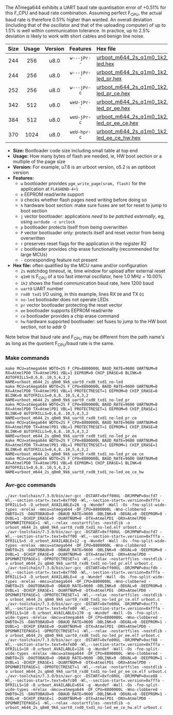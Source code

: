 The ATmega644 exhibits a UART baud rate quantisation error of +0.51% for this F_CPU and baud rate combination. Assuming perfect F<sub>CPU</sub>, the actual baud rate is therefore 0.51% higher than wanted. An overall deviation (including that of the oscillator and that of the uploading computer) of up to 1.5% is well within communication tolerance. In practice, up to 2.5% deviation is likely to work with short cables and benign line noise.

|Size|Usage|Version|Features|Hex file|
|:-:|:-:|:-:|:-:|:--|
|244|256|u8.0|`w---jPr--`|[urboot_m644_2s_q1m0_1k2_uart0_rxd0_txd1_no-led.hex](https://raw.githubusercontent.com/stefanrueger/urboot.hex/main/mcus/atmega644/watchdog_2_s/internal_oscillator_q%2B10.00%25/%2B1m000000_hz/%2B%2B%2B1k2_baud/uart0_rxd0_txd1/no-led/urboot_m644_2s_q1m0_1k2_uart0_rxd0_txd1_no-led.hex)|
|244|256|u8.0|`w---jPr--`|[urboot_m644_2s_q1m0_1k2_uart0_rxd0_txd1_no-led_pr.hex](https://raw.githubusercontent.com/stefanrueger/urboot.hex/main/mcus/atmega644/watchdog_2_s/internal_oscillator_q%2B10.00%25/%2B1m000000_hz/%2B%2B%2B1k2_baud/uart0_rxd0_txd1/no-led/urboot_m644_2s_q1m0_1k2_uart0_rxd0_txd1_no-led_pr.hex)|
|252|256|u8.0|`w---jPr-c`|[urboot_m644_2s_q1m0_1k2_uart0_rxd0_txd1_no-led_pr_ce.hex](https://raw.githubusercontent.com/stefanrueger/urboot.hex/main/mcus/atmega644/watchdog_2_s/internal_oscillator_q%2B10.00%25/%2B1m000000_hz/%2B%2B%2B1k2_baud/uart0_rxd0_txd1/no-led/urboot_m644_2s_q1m0_1k2_uart0_rxd0_txd1_no-led_pr_ce.hex)|
|342|512|u8.0|`weU-jPr--`|[urboot_m644_2s_q1m0_1k2_uart0_rxd0_txd1_no-led_pr_ee.hex](https://raw.githubusercontent.com/stefanrueger/urboot.hex/main/mcus/atmega644/watchdog_2_s/internal_oscillator_q%2B10.00%25/%2B1m000000_hz/%2B%2B%2B1k2_baud/uart0_rxd0_txd1/no-led/urboot_m644_2s_q1m0_1k2_uart0_rxd0_txd1_no-led_pr_ee.hex)|
|384|512|u8.0|`weU-jPr-c`|[urboot_m644_2s_q1m0_1k2_uart0_rxd0_txd1_no-led_pr_ee_ce.hex](https://raw.githubusercontent.com/stefanrueger/urboot.hex/main/mcus/atmega644/watchdog_2_s/internal_oscillator_q%2B10.00%25/%2B1m000000_hz/%2B%2B%2B1k2_baud/uart0_rxd0_txd1/no-led/urboot_m644_2s_q1m0_1k2_uart0_rxd0_txd1_no-led_pr_ee_ce.hex)|
|370|1024|u8.0|`weU-hpr-c`|[urboot_m644_2s_q1m0_1k2_uart0_rxd0_txd1_no-led_ee_ce_hw.hex](https://raw.githubusercontent.com/stefanrueger/urboot.hex/main/mcus/atmega644/watchdog_2_s/internal_oscillator_q%2B10.00%25/%2B1m000000_hz/%2B%2B%2B1k2_baud/uart0_rxd0_txd1/no-led/urboot_m644_2s_q1m0_1k2_uart0_rxd0_txd1_no-led_ee_ce_hw.hex)|

- **Size:** Bootloader code size including small table at top end
- **Usage:** How many bytes of flash are needed, ie, HW boot section or a multiple of the page size
- **Version:** For example, u7.6 is an urboot version, o5.2 is an optiboot version
- **Features:**
  + `w` bootloader provides `pgm_write_page(sram, flash)` for the application at `FLASHEND-4+1`
  + `e` EEPROM read/write support
  + `U` checks whether flash pages need writing before doing so
  + `h` hardware boot section: make sure fuses are set for reset to jump to boot section
  + `j` vector bootloader: applications *need to be patched externally*, eg, using `avrdude -c urclock`
  + `p` bootloader protects itself from being overwritten
  + `P` vector bootloader only: protects itself and reset vector from being overwritten
  + `r` preserves reset flags for the application in the register R2
  + `c` bootloader provides chip erase functionality (recommended for large MCUs)
  + `-` corresponding feature not present
- **Hex file:** often qualified by the MCU name and/or configuration
  + `2s` watchdog timeout, ie, time window for upload after external reset
  + `q1m0` is F<sub>CPU</sub> of a too fast internal oscillator, here 1.0 MHz + 10.00%
  + `1k2` shows the fixed communication baud rate, here 1200 baud
  + `uart0` UART number
  + `rxd0 txd1` I/O using, in this example, lines RX `D0` and TX `D1`
  + `no-led` bootloader does not operate LEDs
  + `pr` vector bootloader protecting the reset vector
  + `ee` bootloader supports EEPROM read/write
  + `ce` bootloader provides a chip erase command
  + `hw` hardware supported bootloader: set fuses to jump to the HW boot section, not to addr 0


Note below that baud rate and F<sub>CPU</sub> may be different from the path name's as long as the quotient F<sub>CPU</sub>/baud rate is the same.

### Make commands
```
make MCU=atmega644 WDTO=2S F_CPU=8800000L BAUD_RATE=9600 UARTNUM=0 RX=AtmelPD0 TX=AtmelPD1 VBL=1 EEPROM=0 CHIP_ERASE=0 BLINK=0 AUTOFRILLS=0,6,8..10,5,4,3,2 NAME=urboot_m644_2s_q8m0_9k6_uart0_rxd0_txd1_no-led
make MCU=atmega644 WDTO=2S F_CPU=8800000L BAUD_RATE=9600 UARTNUM=0 RX=AtmelPD0 TX=AtmelPD1 VBL=1 PROTECTRESET=1 EEPROM=0 CHIP_ERASE=0 BLINK=0 AUTOFRILLS=0,6,8..10,5,4,3,2 NAME=urboot_m644_2s_q8m0_9k6_uart0_rxd0_txd1_no-led_pr
make MCU=atmega644 WDTO=2S F_CPU=8800000L BAUD_RATE=9600 UARTNUM=0 RX=AtmelPD0 TX=AtmelPD1 VBL=1 PROTECTRESET=1 EEPROM=0 CHIP_ERASE=1 BLINK=0 AUTOFRILLS=0,6,8..10,5,4,3,2 NAME=urboot_m644_2s_q8m0_9k6_uart0_rxd0_txd1_no-led_pr_ce
make MCU=atmega644 WDTO=2S F_CPU=8800000L BAUD_RATE=9600 UARTNUM=0 RX=AtmelPD0 TX=AtmelPD1 VBL=1 PROTECTRESET=1 EEPROM=1 CHIP_ERASE=0 BLINK=0 AUTOFRILLS=0,6,8..10,5,4,3,2 NAME=urboot_m644_2s_q8m0_9k6_uart0_rxd0_txd1_no-led_pr_ee
make MCU=atmega644 WDTO=2S F_CPU=8800000L BAUD_RATE=9600 UARTNUM=0 RX=AtmelPD0 TX=AtmelPD1 VBL=1 PROTECTRESET=1 EEPROM=1 CHIP_ERASE=1 BLINK=0 AUTOFRILLS=0,6,8..10,5,4,3,2 NAME=urboot_m644_2s_q8m0_9k6_uart0_rxd0_txd1_no-led_pr_ee_ce
make MCU=atmega644 WDTO=2S F_CPU=8800000L BAUD_RATE=9600 UARTNUM=0 RX=AtmelPD0 TX=AtmelPD1 VBL=0 EEPROM=1 CHIP_ERASE=1 BLINK=0 AUTOFRILLS=0,6,8..10,5,4,3,2 NAME=urboot_m644_2s_q8m0_9k6_uart0_rxd0_txd1_no-led_ee_ce_hw
```

### Avr-gcc commands
```
./avr-toolchain/7.3.0/bin/avr-gcc -DSTART=0xff00UL -DRJMPWP=0xcfd7 -Wl,--section-start=.text=0xff00 -Wl,--section-start=.version=0xfffa -DFRILLS=5 -D_urboot_AVAILABLE=26 -g -Wundef -Wall -Os -fno-split-wide-types -mrelax -mmcu=atmega644 -DF_CPU=8800000L -Wno-clobbered -DWDTO=2S -DAUTOBAUD=0 -DBAUD_RATE=9600 -DBLINK=0 -DDUAL=0 -DEEPROM=0 -DVBL=1 -DCHIP_ERASE=0 -DUARTNUM=0 -DTX=AtmelPD1 -DRX=AtmelPD0 -DPGMWRITEPAGE=1 -Wl,--relax -nostartfiles -nostdlib -o urboot_m644_2s_q8m0_9k6_uart0_rxd0_txd1_no-led.elf urboot.c
./avr-toolchain/7.3.0/bin/avr-gcc -DSTART=0xff00UL -DRJMPWP=0xcfd7 -Wl,--section-start=.text=0xff00 -Wl,--section-start=.version=0xfffa -DFRILLS=5 -D_urboot_AVAILABLE=12 -g -Wundef -Wall -Os -fno-split-wide-types -mrelax -mmcu=atmega644 -DF_CPU=8800000L -Wno-clobbered -DWDTO=2S -DAUTOBAUD=0 -DBAUD_RATE=9600 -DBLINK=0 -DDUAL=0 -DEEPROM=0 -DVBL=1 -DCHIP_ERASE=0 -DUARTNUM=0 -DTX=AtmelPD1 -DRX=AtmelPD0 -DPGMWRITEPAGE=1 -DPROTECTRESET=1 -Wl,--relax -nostartfiles -nostdlib -o urboot_m644_2s_q8m0_9k6_uart0_rxd0_txd1_no-led_pr.elf urboot.c
./avr-toolchain/7.3.0/bin/avr-gcc -DSTART=0xff00UL -DRJMPWP=0xcfdb -Wl,--section-start=.text=0xff00 -Wl,--section-start=.version=0xfffa -DFRILLS=3 -D_urboot_AVAILABLE=4 -g -Wundef -Wall -Os -fno-split-wide-types -mrelax -mmcu=atmega644 -DF_CPU=8800000L -Wno-clobbered -DWDTO=2S -DAUTOBAUD=0 -DBAUD_RATE=9600 -DBLINK=0 -DDUAL=0 -DEEPROM=0 -DVBL=1 -DCHIP_ERASE=1 -DUARTNUM=0 -DTX=AtmelPD1 -DRX=AtmelPD0 -DPGMWRITEPAGE=1 -DPROTECTRESET=1 -Wl,--relax -nostartfiles -nostdlib -o urboot_m644_2s_q8m0_9k6_uart0_rxd0_txd1_no-led_pr_ce.elf urboot.c
./avr-toolchain/7.3.0/bin/avr-gcc -DSTART=0xfe00UL -DRJMPWP=0xcf73 -Wl,--section-start=.text=0xfe00 -Wl,--section-start=.version=0xfffa -DFRILLS=10 -D_urboot_AVAILABLE=170 -g -Wundef -Wall -Os -fno-split-wide-types -mrelax -mmcu=atmega644 -DF_CPU=8800000L -Wno-clobbered -DWDTO=2S -DAUTOBAUD=0 -DBAUD_RATE=9600 -DBLINK=0 -DDUAL=0 -DEEPROM=1 -DVBL=1 -DCHIP_ERASE=0 -DUARTNUM=0 -DTX=AtmelPD1 -DRX=AtmelPD0 -DPGMWRITEPAGE=1 -DPROTECTRESET=1 -Wl,--relax -nostartfiles -nostdlib -o urboot_m644_2s_q8m0_9k6_uart0_rxd0_txd1_no-led_pr_ee.elf urboot.c
./avr-toolchain/7.3.0/bin/avr-gcc -DSTART=0xfe00UL -DRJMPWP=0xcf88 -Wl,--section-start=.text=0xfe00 -Wl,--section-start=.version=0xfffa -DFRILLS=10 -D_urboot_AVAILABLE=128 -g -Wundef -Wall -Os -fno-split-wide-types -mrelax -mmcu=atmega644 -DF_CPU=8800000L -Wno-clobbered -DWDTO=2S -DAUTOBAUD=0 -DBAUD_RATE=9600 -DBLINK=0 -DDUAL=0 -DEEPROM=1 -DVBL=1 -DCHIP_ERASE=1 -DUARTNUM=0 -DTX=AtmelPD1 -DRX=AtmelPD0 -DPGMWRITEPAGE=1 -DPROTECTRESET=1 -Wl,--relax -nostartfiles -nostdlib -o urboot_m644_2s_q8m0_9k6_uart0_rxd0_txd1_no-led_pr_ee_ce.elf urboot.c
./avr-toolchain/7.3.0/bin/avr-gcc -DSTART=0xfc00UL -DRJMPWP=0xce88 -Wl,--section-start=.text=0xfc00 -Wl,--section-start=.version=0xfffa -DFRILLS=10 -D_urboot_AVAILABLE=654 -g -Wundef -Wall -Os -fno-split-wide-types -mrelax -mmcu=atmega644 -DF_CPU=8800000L -Wno-clobbered -DWDTO=2S -DAUTOBAUD=0 -DBAUD_RATE=9600 -DBLINK=0 -DDUAL=0 -DEEPROM=1 -DVBL=0 -DCHIP_ERASE=1 -DUARTNUM=0 -DTX=AtmelPD1 -DRX=AtmelPD0 -DPGMWRITEPAGE=1 -Wl,--relax -nostartfiles -nostdlib -o urboot_m644_2s_q8m0_9k6_uart0_rxd0_txd1_no-led_ee_ce_hw.elf urboot.c
```

